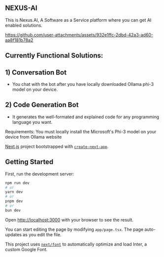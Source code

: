 ## NEXUS-AI
This is Nexus.AI, A Software as a Service platform where you can get AI enabled solutions.

https://github.com/user-attachments/assets/932e1ffc-2dbd-42a3-ad60-aa8f181b78a2


## Currently Functional Solutions:

## 1) Conversation Bot
   - You chat with the bot after you have locally downloaded Ollama phi-3 model on your device.
    
## 2) Code Generation Bot
   - It generates the well-formated and explained code for any programming language you want.

Requirements:
You must locally install the Microsoft's Phi-3 model on your device from Ollama website



[Next.js](https://nextjs.org/) project bootstrapped with [`create-next-app`](https://github.com/vercel/next.js/tree/canary/packages/create-next-app).

## Getting Started

First, run the development server:

```bash
npm run dev
# or
yarn dev
# or
pnpm dev
# or
bun dev
```

Open [http://localhost:3000](http://localhost:3000) with your browser to see the result.

You can start editing the page by modifying `app/page.tsx`. The page auto-updates as you edit the file.

This project uses [`next/font`](https://nextjs.org/docs/basic-features/font-optimization) to automatically optimize and load Inter, a custom Google Font.


